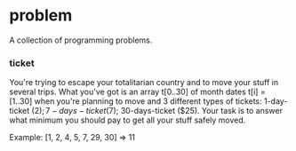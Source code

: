 problem
======

A collection of programming problems.

### ticket

You're trying to escape your totalitarian country and to move your stuff
in several trips. What you've got is an array t[0..30] of month dates t[i] = [1..30]
when you're planning to move and 3 different types of tickets: 1-day-ticket ($2);
7-days-ticket ($7); 30-days-ticket ($25). Your task is to answer what minimum
you should pay to get all your stuff safely moved.

Example: [1, 2, 4, 5, 7, 29, 30] => 11
